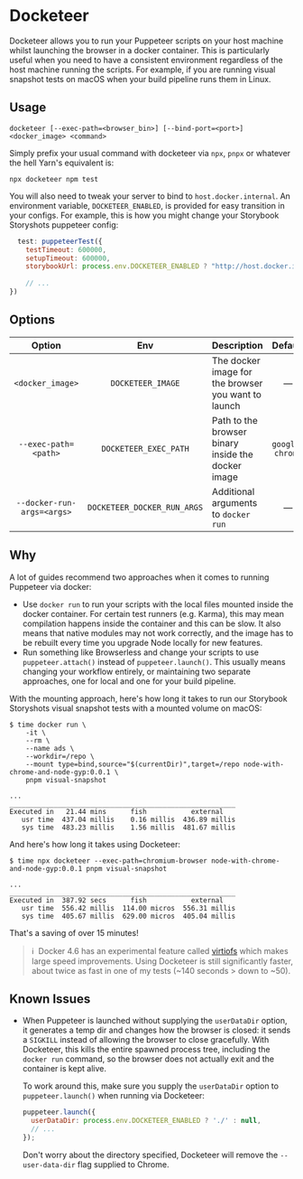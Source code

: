 # Docketeer

Docketeer allows you to run your Puppeteer scripts on your host machine whilst launching the browser
in a docker container. This is particularly useful when you need to have a consistent environment
regardless of the host machine running the scripts. For example, if you are running visual snapshot
tests on macOS when your build pipeline runs them in Linux.

## Usage

```
docketeer [--exec-path=<browser_bin>] [--bind-port=<port>] <docker_image> <command>
```

Simply prefix your usual command with docketeer via `npx`, `pnpx` or whatever the hell Yarn's
equivalent is:

```
npx docketeer npm test
```

You will also need to tweak your server to bind to `host.docker.internal`. An environment variable,
`DOCKETEER_ENABLED`, is provided for easy transition in your configs. For example, this is how you might
change your Storybook Storyshots puppeteer config:

```javascript
  test: puppeteerTest({
    testTimeout: 600000,
    setupTimeout: 600000,
    storybookUrl: process.env.DOCKETEER_ENABLED ? "http://host.docker.internal:9003" : "http://localhost:9003",
    
    // ...
})
```

## Options

| Option                     | Env                         | Description                                         | Default                     |
| :------------------------: | :-------------------------: | :-------------------------------------------------- | :-------------------------: |
| `<docker_image>`           | `DOCKETEER_IMAGE`           | The docker image for the browser you want to launch | —                           |
| `--exec-path=<path>`       | `DOCKETEER_EXEC_PATH`       | Path to the browser binary inside the docker image  | `google-chrome`             |
| `--docker-run-args=<args>` | `DOCKETEER_DOCKER_RUN_ARGS` | Additional arguments to `docker run`                | —                           |

## Why

A lot of guides recommend two approaches when it comes to running Puppeteer via docker:

 * Use `docker run` to run your scripts with the local files mounted inside the docker container.
   For certain test runners (e.g. Karma), this may mean compilation happens inside the container and
   this can be slow. It also means that native modules may not work correctly, and the image has
   to be rebuilt every time you upgrade Node locally for new features.
 * Run something like Browserless and change your scripts to use `puppeteer.attach()` instead of
   `puppeteer.launch()`. This usually means changing your workflow entirely, or maintaining two
   separate approaches, one for local and one for your build pipeline.

With the mounting approach, here's how long it takes to run our Storybook Storyshots visual snapshot
tests with a mounted volume on macOS:

```
$ time docker run \
	-it \
	--rm \
	--name ads \
	--workdir=/repo \
	--mount type=bind,source="$(currentDir)",target=/repo node-with-chrome-and-node-gyp:0.0.1 \
	pnpm visual-snapshot

...
________________________________________________________
Executed in   21.44 mins      fish           external
   usr time  437.04 millis    0.16 millis  436.89 millis
   sys time  483.23 millis    1.56 millis  481.67 millis

```

And here's how long it takes using Docketeer:
```
$ time npx docketeer --exec-path=chromium-browser node-with-chrome-and-node-gyp:0.0.1 pnpm visual-snapshot

...
________________________________________________________
Executed in  387.92 secs      fish           external
   usr time  556.42 millis  114.00 micros  556.31 millis
   sys time  405.67 millis  629.00 micros  405.04 millis
```

That's a saving of over 15 minutes! 

> ℹ️ &nbsp;Docker 4.6 has an experimental feature called [virtiofs][virtiofs] which makes large
> speed improvements. Using Docketeer is still significantly faster, about twice as fast in one of
> my tests (~140 seconds > down to ~50).

[virtiofs]: https://www.docker.com/blog/speed-boost-achievement-unlocked-on-docker-desktop-4-6-for-mac/

## Known Issues

* When Puppeteer is launched without supplying the `userDataDir` option, it generates a temp dir and
  changes how the browser is closed: it sends a `SIGKILL` instead of allowing the browser to close
  gracefully. With Docketeer, this kills the entire spawned process tree, including the `docker run`
  command, so the browser does not actually exit and the container is kept alive.

  To work around this, make sure you supply the `userDataDir` option to `puppeteer.launch()` when
  running via Docketeer:

  ```javascript
  puppeteer.launch({
    userDataDir: process.env.DOCKETEER_ENABLED ? './' : null,
    // ...
  });
  ```

  Don't worry about the directory specified, Docketeer will remove the `--user-data-dir` flag
  supplied to Chrome.
